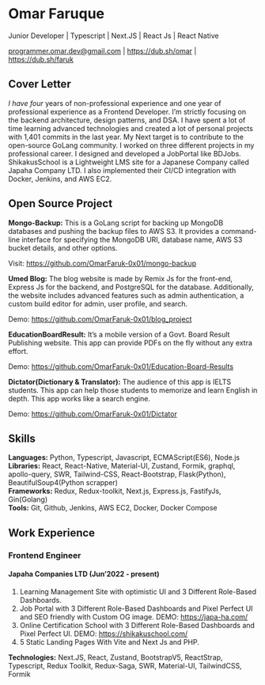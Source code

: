 # Omar Faruque
Junior Developer | Typescript | Next.JS | React Js | React Native				

programmer.omar.dev@gmail.com | https://dub.sh/omar | https://dub.sh/faruk

## Cover Letter
*I have four* years of non-professional experience and one year of professional experience as a Frontend Developer. I’m strictly focusing on the backend architecture, design patterns, and DSA. I have spent a lot of time learning advanced technologies and created a lot of personal projects with 1,401 commits in the last year. My Next target is to contribute to the open-source GoLang community.
I worked on three different projects in my professional career. I designed and developed a JobPortal like BDJobs. ShikakusSchool is a Lightweight LMS site for a Japanese Company called Japaha Company LTD. I also implemented their CI/CD integration with Docker, Jenkins, and AWS EC2.


## Open Source Project
**Mongo-Backup:** This is a GoLang script for backing up MongoDB databases and pushing the backup files to AWS S3. It provides a command-line interface for specifying the MongoDB URI, database name, AWS S3 bucket details, and other options.

Visit: https://github.com/OmarFaruk-0x01/mongo-backup

**Umed Blog:** The blog website is made by Remix Js for the front-end, Express Js for the backend, and PostgreSQL for the database. Additionally, the website includes advanced features such as admin authentication, a custom build editor for admin, user profile, and search.

Demo: https://github.com/OmarFaruk-0x01/blog_project

**EducationBoardResult:** It’s a mobile version of a Govt. Board Result Publishing website. This app can provide PDFs on the fly without any extra effort.

Demo: https://github.com/OmarFaruk-0x01/Education-Board-Results

**Dictator(Dictionary & Translator):** The audience of this app is IELTS students. This app can help those students to memorize and learn English in depth. This app works like a search engine. 

Demo: https://github.com/OmarFaruk-0x01/Dictator


## Skills

**Languages:**  Python, Typescript, Javascript, ECMAScript(ES6), Node.js <br/>
**Libraries:**  React, React-Native, Material-UI, Zustand, Formik, graphql, apollo-query, SWR, Tailwind-CSS, React-Bootstrap, Flask(Python), BeautifulSoup4(Python scrapper) <br/>
**Frameworks:** Redux, Redux-toolkit,  Next.js,  Express.js, FastifyJs, Gin(Golang)<br/>
**Tools:** Git, Github, Jenkins, AWS EC2, Docker, Docker Compose 

## Work Experience

### Frontend Engineer
#### Japaha Companies LTD  (Jun’2022 - present)
1. Learning Management Site with optimistic UI and 3 Different Role-Based Dashboards.
2. Job Portal with 3 Different Role-Based Dashboards and Pixel Perfect UI and SEO friendly with Custom OG image.
DEMO: https://japa-ha.com/
3. Online Certification School with 3 Different Role-Based Dashboards and Pixel Perfect UI.
DEMO: https://shikakuschool.com/
4. 5 Static Landing Pages With Vite and Next Js and PHP.

**Technologies:** Next.JS, React, Zustand, BootstrapV5, ReactStrap, Typescript, Redux Toolkit, Redux-Saga, SWR, Material-UI, TailwindCSS, Formik
